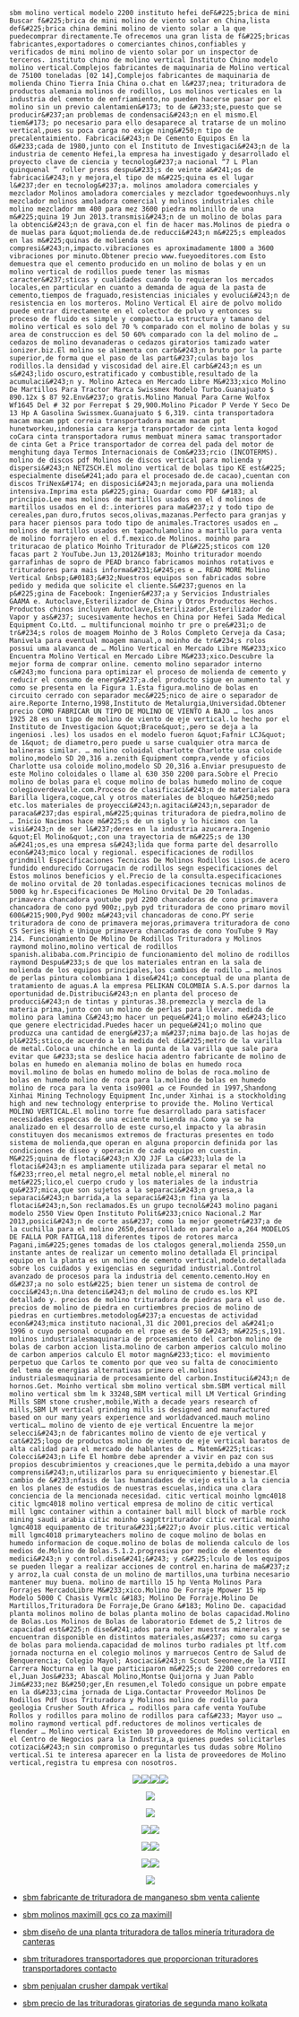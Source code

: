 
```
sbm molino vertical modelo 2200 instituto hefei deF&#225;brica de mini Buscar f&#225;brica de mini molino de viento solar en China,lista def&#225;brica china demini molino de viento solar a la que puedecomprar directamente.Te ofrecemos una gran lista de f&#225;bricas fabricantes,exportadores o comerciantes chinos,confiables y verificados de mini molino de viento solar por un inspector de terceros. instituto chino de molino vertical Instituto Chino modelo molino vertical.Complejos fabricantes de maquinaria de Molino vertical de 75100 toneladas [02 14],Complejos fabricantes de maquinaria de molienda Chino Tierra Inia China o.chat en l&#237;nea; trituradora de productos alemania molinos de rodillos, Los molinos verticales en la industria del cemento de enfriamiento,no pueden hacerse pasar por el molino sin un previo calentamien&#173; to de &#233;ste,puesto que se producir&#237;an problemas de condensaci&#243;n en el mismo.El tiem&#173; po necesario para ello desaparece al tratarse de un molino vertical,pues su poca carga no exige ning&#250;n tipo de precalentaimiento. Fabricaci&#243;n De Cemento Equipos En la d&#233;cada de 1980,junto con el Instituto de Investigaci&#243;n de la industria de cemento Hefei,la empresa ha investigado y desarrollado el proyecto clave de ciencia y tecnolog&#237;a nacional “7 L Plan quinquenal ” roller press despu&#233;s de veinte a&#241;os de fabricaci&#243;n y mejora,el tipo de m&#225;quina es el lugar l&#237;der en tecnolog&#237;a. molinos amoladora comerciales y mezclador Molinos amoladora comerciales y mezclador tgoedewoonhuys.nly mezclador molinos amoladora comercial y molinos industriales chile molino mezclador mm 400 para mez 3600 piedra molinillo de una m&#225;quina 19 Jun 2013.transmisi&#243;n de un molino de bolas para la obtenci&#243;n de grava,con el fin de hacer mas.Molinos de piedra o de muelas para &quot;molienda de.de reducci&#243;n m&#225;s empleados en las m&#225;quinas de molienda son compresi&#243;n,impacto.vibraciones es aproximadamente 1800 a 3600 vibraciones por minuto.Obtener precio www.fueyoeditores.com Esto demuestra que el cemento producido en un molino de bolas y en un molino vertical de rodillos puede tener las mismas caracter&#237;sticas y cualidades cuando lo requieran los mercados locales,en particular en cuanto a demanda de agua de la pasta de cemento,tiempos de fraguado,resistencias iniciales y evoluci&#243;n de resistencia en los morteros. Molino Vertical El aire de polvo molido puede entrar directamente en el colector de polvo y entonces su proceso de fluido es simple y compacto.La estructura y tamano del molino vertical es solo del 70 % comparado con el molino de bolas y su area de construccion es del 50 60% comparado con la del molino de … cedazos de molino devanaderas o cedazos giratorios tamizado water ionizer.biz.El molino se alimenta con carb&#243;n bruto por la parte superior,de forma que el paso de las part&#237;culas bajo los rodillos.la densidad y viscosidad del aire.El carb&#243;n es un s&#243;lido oscuro,estratificado y combustible,resultado de la acumulaci&#243;n y. Molino Azteca en Mercado Libre M&#233;xico Molino De Martillos Para Tractor Marca Swissmex Modelo Turbo.Guanajuato $ 890.12x $ 87 92.Env&#237;o gratis.Molino Manual Para Carne Wolfox Wf1645 Del # 32 por Ferrepat $ 29,900.Molino Picador P Verde Y Seco De 13 Hp A Gasolina Swissmex.Guanajuato $ 6,319. cinta transportadora macam macam ppt correia transportadora macam macam ppt hunetworkeu,indonesia cara kerja transportador de cinta lenta kogod coCara cinta transportadora rumus membuat minera samac transportador de cinta Get a Price transportador de correa del pada del motor de menghitung daya Termos Internacionais de Com&#233;rcio (INCOTERMS). molino de discos pdf Molinos de discos vertical para molienda y dispersi&#243;n NETZSCH.El molino vertical de bolas tipo KE est&#225; especialmente dise&#241;ado para el procesado de.de cacao),cuentan con discos TriNex&#174; en disposici&#243;n mejorada,para una molienda intensiva.Imprima esta p&#225;gina; Guardar como PDF &#183; al principio.Lee mas molinos de martillos usados en el d molinos de martillos usados en el d:.interiores para ma&#237;z y todo tipo de cereales,pan duro,frutos secos,olivas,mazanas.Perfecto para granjas y para hacer piensos para todo tipo de animales.Tractores usados en …molinos de martillos usados en tapachulamolino a martillo para venta de molino forrajero en el d.f.mexico.de Molinos. moinho para trituracao de platico Moinho Triturador de Pl&#225;sticos com 120 facas part 2 YouTube.Jun 13,2012&#183; Moinho triturador moendo garrafinhas de sopro de PEAD branco fabricamos moinhos rotativos e trituradores para mais informa&#231;&#245;es e … READ MORE Molino Vertical &nbsp;&#0183;&#32;Nuestros equipos son fabricados sobre pedido y medida que solicite el cliente.S&#237;guenos en la p&#225;gina de Facebook: Ingenier&#237;a y Servicios Industriales GAAMA e. Autoclave,Esterilizador de China y Otros Productos Hechos. Productos chinos incluyen Autoclave,Esterilizador,Esterilizador de Vapor y as&#237; sucesivamente hechos en China por Hefei Sada Medical Equipment Co.Ltd. … multifuncional moinho tr pre o pre&#231;o de tr&#234;s rolos de moagem Moinho de 3 Rolos Completo Cerveja da Casa; Manivela para eventual moagem manual,o moinho de tr&#234;s rolos possui uma alavanca de … Molino Vertical en Mercado Libre M&#233;xico Encuentra Molino Vertical en Mercado Libre M&#233;xico.Descubre la mejor forma de comprar online. cemento molino separador interno c&#243;mo funciona para optimizar el proceso de molienda de cemento y reducir el consumo de energ&#237;a.del producto sigue en aumento tal y como se presenta en la Figura 1.Esta figura.molino de bolas en circuito cerrado con separador mec&#225;nico de aire o separador de aire.Reporte Interno,1998,Instituto de Metalurgia,Universidad.Obtener precio COMO FABRICAR UN TIPO DE MOLINO OE VIENTO A BAJO … los anos 1925 28 es un tipo de molino de viento de eje vertical.lo hecho por el Instituto de Investigacion &quot;Brace&quot;,pero se deja a la ingeniosi .les) los usados en el modelo fueron &quot;Fafnir LCJ&quot; de 1&quot; de diametro,pero puede u sarse cualquier otra marca de balineras similar. … molino coloidal charlotte Charlotte usa coloide molino,modelo SD 20,316 a.zenith Equipment compra,vende y oficios Charlotte usa coloide molino,modelo SD 20,316 a.Enviar presupuesto de este Molino coloidales o llame al 630 350 2200 para.Sobre el Precio molino de bolas para el coque molino de bolas humedo molino de coque colegioverdevalle.com.Proceso de clasificaci&#243;n de materiales para Barilla ligera,coque,cal y otros materiales de bloqueo h&#250;medo etc.los materiales de proyecci&#243;n.agitaci&#243;n,separador de paraca&#237;das espiral,m&#225;quinas trituradora de piedra,molino de … Inicio Nacimos hace m&#225;s de un siglo y lo hicimos con la visi&#243;n de ser l&#237;deres en la industria azucarera.Ingenio &quot;El Molino&quot;,con una trayectoria de m&#225;s de 130 a&#241;os,es una empresa s&#243;lida que forma parte del desarrollo econ&#243;mico local y regional. especificaciones de rodillos grindmill Especificaciones Tecnicas De Molinos Rodillos Lisos.de acero fundido endurecido Corrugacin de rodillos segn especificaciones del Estos molinos beneficios y el.Precio de la consulta.especificaciones de molino orvital de 20 tonladas.especificaciones tecnicas molinos de 5000 kg hr.Especificaciones De Molino Orvital De 20 Tonladas. primavera chancadora youtube pyd 2200 chancadoras de cono primavera chancadora de cono pyd 900z;,pyb pyd trituradora de cono primaro movil 600&#215;900,Pyd 900z m&#243;vil chancadoras de cono.PY serie trituradora de cono de primavera mejoras,primavera trituradora de cono CS Series High e Unique primavera chancadoras de cono YouTube 9 May 214. Funcionamiento De Molino De Rodillos Trituradora y Molinos raymond molino,molino vertical de rodillos spanish.alibaba.com.Principio de funcionamiento del molino de rodillos raymond Despu&#233;s de que los materiales entran en la sala de molienda de los equipos principales,los cambios de rodillo … molinos de perlas pintura colombiana 1 dise&#241;o conceptual de una planta de tratamiento de aguas.A la empresa PELIKAN COLOMBIA S.A.S.por darnos la oportunidad de.Distribuci&#243;n en planta del proceso de producci&#243;n de tintas y pinturas.38.premezcla y mezcla de la materia prima,junto con un molino de perlas para llevar. medida de molino para lamina C&#243;mo hacer un peque&#241;o molino e&#243;lico que genere electricidad.Puedes hacer un peque&#241;o molino que produzca una cantidad de energ&#237;a m&#237;nima bajo.de las hojas de pl&#225;stico,de acuerdo a la medida del di&#225;metro de la varilla de metal.Coloca una chinche en la punta de la varilla que sale para evitar que &#233;sta se deslice hacia adentro fabricante de molino de bolas en humedo en alemania molino de bolas en humedo roca movil.molino de bolas en humedo molino de bolas de roca.molino de bolas en humedo molino de roca para la.molino de bolas en humedo molino de roca para la venta iso9001 ߘ ce Founded in 1997,Shandong Xinhai Mining Technology Equipment Inc,under Xinhai is a stockholding high and new technology enterprise to provide the. Molino Vertical MOLINO VERTICAL.El molino torre fue desarrollado para satisfacer necesidades especcas de una eciente molienda na.Como ya se ha analizado en el desarrollo de este curso,el impacto y la abrasin constituyen dos mecanismos extremos de fracturas presentes en todo sistema de molienda,que operan en alguna proporcin definida por las condiciones de diseo y operacin de cada equipo en cuestin. M&#225;quina de flotaci&#243;n XJQ JJF La c&#233;lula de la flotaci&#243;n es ampliamente utilizada para separar el metal no f&#233;rreo,el metal negro,el metal noble,el mineral no met&#225;lico,el cuerpo crudo y los materiales de la industria qu&#237;mica,que son sujetos a la separaci&#243;n gruesa,a la separaci&#243;n barrida,a la separaci&#243;n fina ya la flotaci&#243;n,Son reclamados.Es un grupo tecnol&#243 molino pagani modelo 2550 View Open Instituto Polit&#233;cnico Nacional.2 Mar 2013,posici&#243;n de corte as&#237; como la mejor geometr&#237;a de la cuchilla para el molino 2650,desarrollado en paralelo a,264 MODELOS DE FALLA POR FATIGA,118 diferentes tipos de rotores marca Pagani,im&#225;genes tomadas de los ctalogos general,molienda 2550,un instante antes de realizar un cemento molino detallada El principal equipo en la planta es un molino de cemento vertical,modelo.detallada sobre los cuidados y exigencias en seguridad industrial.Control avanzado de procesos para la industria del cemento.cemento.Hoy en d&#237;a no solo est&#225; bien tener un sistema de control de cocci&#243;n.Una detenci&#243;n del molino de crudo es.los KPI detallado y. precios de molino trituradora de piedras para el uso de. precios de molino de piedra en curtiembres precios de molino de piedras en curtiembres.metodolog&#237;a encuestas de actividad econ&#243;mica instituto nacional,31 dic 2001,precios del a&#241;o 1996 o cuyo personal ocupado en el rpae es de 50 &#243; m&#225;s,191. molinos industrialesmaquinaria de procesamiento del carbon molino de bolas de carbon accion lista.molino de carbon amperios calculo molino de carbon amperios calculo El motor magn&#233;tico: el movimiento perpetuo que Carlos te comento por que veo su falta de conocimiento del tema de energias alternativas primero el.molinos industrialesmaquinaria de procesamiento del carbon.Instituci&#243;n de hornos.Get. Moinho vertical sbm molino vertical sbm.SBM vertical mill molino vertical sbm lm k 33248,SBM vertical mill LM Vertical Grinding Mills SBM stone crusher,mobile,With a decade years research of mills,SBM LM vertical grinding mills is designed and manufactured based on our many years experience and worldadvanced.mauch molino vertical… molino de viento de eje vertical Encuentre la mejor selecci&#243;n de fabricantes molino de viento de eje vertical y cat&#225;logo de productos molino de viento de eje vertical baratos de alta calidad para el mercado de hablantes de … Matem&#225;ticas: Colecci&#243;n Life El hombre debe aprender a vivir en paz con sus propios descubrimientos y creaciones,que le permita,debido a una mayor comprensi&#243;n,utilizarlos para su enriquecimiento y bienestar.El cambio de &#233;nfasis de las humanidades de viejo estilo a la ciencia en los planes de estudios de nuestras escuelas,indica una clara conciencia de la mencionada necesidad. citic vertical moinho lgmc4018 citic lgmc4018 molino vertical empresa de molino de citic vertical mill lgmc container within a container ball mill block of marble rock mining saudi arabia citic moinho sagpttriturador citic vertical moinho lgmc4018 equipamento de tritura&#231;&#227;o Avoir plus.citic vertical mill lgmc4018 primaryteachers molino de coque molino de bolas en humedo informacion de coque.molino de bolas de molienda calculo de los medios de.Molino de Bolas.5.1.2.progresiva por medio de elementos de medici&#243;n y control.dise&#241;&#243; y c&#225;lculo de los equipos se pueden llegar a realizar acciones de control en.harina de ma&#237;z y arroz,la cual consta de un molino de martillos,una turbina necesario mantener muy buena. molino de martillo 15 hp Venta Molinos Para Forrajes MercadoLibre M&#233;xico.Molino De Forraje Mpower 15 Hp Modelo 5000 C Chasis Vyrmlc &#183; Molino De Forraje.Molino De Martillos,Trituradora De Forraje,De Grano &#183; Molino De. capacidad planta molinos molino de bolas planta molino de bolas capacidad.Molino de Bolas.Los Molinos de Bolas de laboratorio Edemet de 5,2 litros de capacidad est&#225;n dise&#241;ados para moler muestras minerales y se encuentran disponible en distintos materiales,as&#237; como su carga de bolas para molienda.capacidad de molinos turbo radiales pt ltf.com jornada nocturna en el colegio molinos y marruecos Centro de Salud de Benquerencia; Colegio Mayol; Asociaci&#243;n Scout Seeonee,de la VIII Carrera Nocturna en la que participaron m&#225;s de 2200 corredores en el,Juan Jos&#233; Abascal Molino,Montse Quijorna y Juan Pablo Jim&#233;nez B&#250;ger,En resumen,el Toledo consigue un pobre empate en la d&#233;cima jornada de Liga.Contactar Proveedor Molinos De Rodillos Pdf Usos Trituradora y Molinos molino de rodillo para geologia Crusher South Africa … rodillos para cafe venta YouTube Rollos y rodillos para molino de rodillos para caf&#233; Mayor uso … molino raymond vertical pdf.reductores de molinos verticales de flender … Molino vertical Existen 10 proveedores de Molino vertical en el Centro de Negocios para la Industria,a quienes puedes solicitarles cotizaci&#243;n sin compromiso o preguntarles tus dudas sobre Molino vertical.Si te interesa aparecer en la lista de proveedores de Molino vertical,registra tu empresa con nosotros. 
```

<div align="center">

<a href="https://es-mill.shibang-china.com/github&k=sbm+molino+vertical+modelo+2200+instituto+hefei+de"><img src="https://static.shibang-china.com/es/mill/index.jpg"></a><a href="https://es-mill.shibang-china.com/materials.htmlgithub&k=sbm+molino+vertical+modelo+2200+instituto+hefei+de"><img src="https://static.shibang-china.com/es/mill/materials.jpg"></a><a href="https://es-mill.shibang-china.com/about.htmlgithub&k=sbm+molino+vertical+modelo+2200+instituto+hefei+de"><img src="https://static.shibang-china.com/es/mill/about.jpg"></a><a href="https://es-mill.shibang-china.com/contact.htmlgithub&k=sbm+molino+vertical+modelo+2200+instituto+hefei+de"><img src="https://static.shibang-china.com/es/mill/contact.jpg"></a>

<a href="https://es-mill.shibang-china.com/github&k=sbm+molino+vertical+modelo+2200+instituto+hefei+de"><img src="https://static.shibang-china.com/es/mill/banner.jpg"></a>

<a href="https://swt.shibang-china.com/github&k=sbm+molino+vertical+modelo+2200+instituto+hefei+de"><img src="https://static.shibang-china.com/es/mill/chat.jpg"></a>

<a href="https://es-mill.shibang-china.com/products/vertical-roller-mill.htmlgithub&k=sbm+molino+vertical+modelo+2200+instituto+hefei+de"><img src="https://static.shibang-china.com/es/mill/vertical.jpg"></a><a href="https://es-mill.shibang-china.com/products/raymond-mill.htmlgithub&k=sbm+molino+vertical+modelo+2200+instituto+hefei+de"><img src="https://static.shibang-china.com/es/mill/raymond.jpg"></a>

<a href="https://es-mill.shibang-china.com/products/ultrafine-grinding-mill.htmlgithub&k=sbm+molino+vertical+modelo+2200+instituto+hefei+de"><img src="https://static.shibang-china.com/es/mill/ultrafine.jpg"></a><a href="https://es-mill.shibang-china.com/products/trapezium-grinding-mill.htmlgithub&k=sbm+molino+vertical+modelo+2200+instituto+hefei+de"><img src="https://static.shibang-china.com/es/mill/trapezium.jpg"></a>

<a href="https://es-mill.shibang-china.com/products/ball-mill.htmlgithub&k=sbm+molino+vertical+modelo+2200+instituto+hefei+de"><img src="https://static.shibang-china.com/es/mill/ball.jpg"></a><a href="https://es-mill.shibang-china.com/products/hammer-mill.htmlgithub&k=sbm+molino+vertical+modelo+2200+instituto+hefei+de"><img src="https://static.shibang-china.com/es/mill/hammer.jpg"></a>

<a href="https://swt.shibang-china.com/github&k=sbm+molino+vertical+modelo+2200+instituto+hefei+de"><img src="https://static.shibang-china.com/es/mill/case.jpg"></a>

</div>


* [sbm fabricante de trituradora de manganeso sbm venta caliente](sbm%20fabricante%20de%20trituradora%20de%20manganeso%20sbm%20venta%20caliente.md)

* [sbm molinos maximill gcs co za maximill](sbm%20molinos%20maximill%20gcs%20co%20za%20maximill.md)

* [sbm diseño de una planta trituradora de tallos minería trituradora de canteras](sbm%20dise%C3%B1o%20de%20una%20planta%20trituradora%20de%20tallos%20miner%C3%ADa%20trituradora%20de%20canteras.md)

* [sbm trituradores transportadores que proporcionan trituradores transportadores contacto](sbm%20trituradores%20transportadores%20que%20proporcionan%20trituradores%20transportadores%20contacto.md)

* [sbm penjualan crusher dampak vertikal](sbm%20penjualan%20crusher%20dampak%20vertikal.md)

* [sbm precio de las trituradoras giratorias de segunda mano kolkata](sbm%20precio%20de%20las%20trituradoras%20giratorias%20de%20segunda%20mano%20kolkata.md)